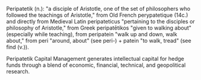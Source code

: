 Peripatetik (n.): "a disciple of Aristotle, one of the set of philosophers who followed the teachings of Aristotle," from Old French perypatetique (14c.) and directly from Medieval Latin peripateticus "pertaining to the disciples or philosophy of Aristotle," from Greek peripatētikos "given to walking about" (especially while teaching), from peripatein "walk up and down, walk about," from peri "around, about" (see peri-) + patein "to walk, tread" (see find (v.)).

Peripatetik Capital Management generates intellectual capital for hedge funds through a blend of economic, financial, technical, and geopolitical research. 
